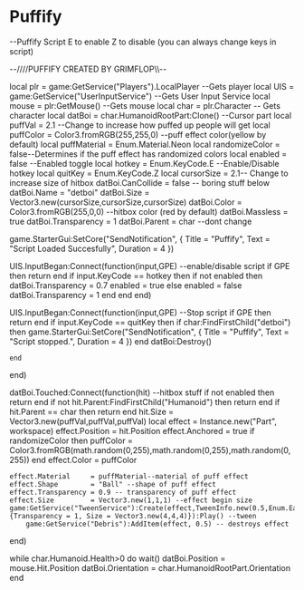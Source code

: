 # Puffify
--Puffify Script E to enable Z to disable (you can always change keys in script)

--////PUFFIFY CREATED BY GRIMFLOP\\\\--

local plr            = game:GetService("Players").LocalPlayer --Gets player
local UIS            = game:GetService("UserInputService") --Gets User Input Service
local mouse          = plr:GetMouse() --Gets mouse
local char           = plr.Character  -- Gets character
local datBoi         = char.HumanoidRootPart:Clone() --Cursor part
local puffVal        = 2.1 --Change to increase how puffed up people will get
local puffColor      = Color3.fromRGB(255,255,0) --puff effect color(yellow by default)
local puffMaterial   = Enum.Material.Neon
local randomizeColor = false--Determines if the puff effect has randomized colors
local enabled        = false --Enabled toggle
local hotkey         = Enum.KeyCode.E --Enable/Disable hotkey
local quitKey        = Enum.KeyCode.Z
local cursorSize     = 2.1-- Change to increase size of hitbox
datBoi.CanCollide    = false -- boring stuff below
datBoi.Name          = "detboi"
datBoi.Size          = Vector3.new(cursorSize,cursorSize,cursorSize)
datBoi.Color         = Color3.fromRGB(255,0,0) --hitbox color (red by default)
datBoi.Massless      = true
datBoi.Transparency  = 1 
datBoi.Parent        = char --dont change

 game.StarterGui:SetCore("SendNotification", {
        Title    = "Puffify",
        Text     = "Script Loaded Succesfully",
        Duration = 4
        })

UIS.InputBegan:Connect(function(input,GPE) --enable/disable script 
    if GPE then return end
    if input.KeyCode == hotkey then
        if not enabled then datBoi.Transparency = 0.7 enabled = true else enabled = false datBoi.Transparency = 1 end
    end
end)

UIS.InputBegan:Connect(function(input,GPE) --Stop script
    if GPE then return end
    if input.KeyCode == quitKey then
            if char:FindFirstChild("detboi") then
        game.StarterGui:SetCore("SendNotification", {
        Title    = "Puffify",
        Text     = "Script stopped.",
        Duration = 4
        })
    end
        datBoi:Destroy()
    
    end
end)




datBoi.Touched:Connect(function(hit) --hitbox stuff
    if not enabled then return end
    if not hit.Parent:FindFirstChild("Humanoid")  then return end
    if hit.Parent == char then return end
    hit.Size            = Vector3.new(puffVal,puffVal,puffVal)
    local effect        = Instance.new("Part", workspace)
    effect.Position     = hit.Position
    effect.Anchored     = true
    if randomizeColor then puffColor = Color3.fromRGB(math.random(0,255),math.random(0,255),math.random(0,255)) end
    effect.Color        = puffColor
 
    effect.Material     = puffMaterial--material of puff effect
    effect.Shape        = "Ball" --shape of puff effect
    effect.Transparency = 0.9 -- transparency of puff effect
    effect.Size         = Vector3.new(1,1,1) --effect begin size
    game:GetService("TweenService"):Create(effect,TweenInfo.new(0.5,Enum.EasingStyle.Quad,Enum.EasingDirection.InOut),{Transparency = 1, Size = Vector3.new(4,4,4)}):Play() --tween
        game:GetService("Debris"):AddItem(effect, 0.5) -- destroys effect
   
end)



while char.Humanoid.Health>0 do
    wait()
    datBoi.Position    = mouse.Hit.Position
    datBoi.Orientation = char.HumanoidRootPart.Orientation
end

  
  
